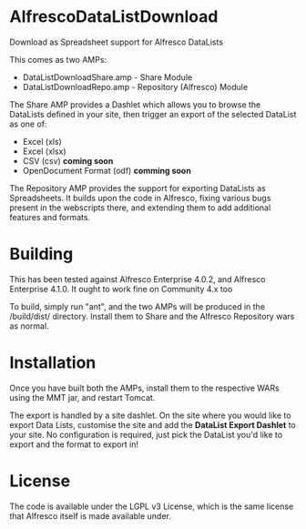 AlfrescoDataListDownload
========================

Download as Spreadsheet support for Alfresco DataLists

This comes as two AMPs:
 * DataListDownloadShare.amp - Share Module
 * DataListDownloadRepo.amp - Repository (Alfresco) Module

The Share AMP provides a Dashlet which allows you to browse the DataLists
defined in your site, then trigger an export of the selected DataList
as one of:
 * Excel (xls)
 * Excel (xlsx)
 * CSV (csv)  **coming soon**
 * OpenDocument Format (odf) **comming soon**

The Repository AMP provides the support for exporting DataLists as
Spreadsheets. It builds upon the code in Alfresco, fixing various bugs
present in the webscripts there, and extending them to add additional
features and formats.

Building
========
This has been tested against Alfresco Enterprise 4.0.2, and Alfresco 
Enterprise 4.1.0. It ought to work fine on Community 4.x too

To build, simply run "ant", and the two AMPs will be produced in
the /build/dist/ directory. Install them to Share and the Alfresco Repository
wars as normal.

Installation
============
Once you have built both the AMPs, install them to the respective WARs
using the MMT jar, and restart Tomcat.

The export is handled by a site dashlet. On the site where you would like
to export Data Lists, customise the site and add the **DataList Export
Dashlet** to your site. No configuration is required, just pick the 
DataList you'd like to export and the format to export in!

License
=======
The code is available under the LGPL v3 License, which is the same license
that Alfresco itself is made available under.
